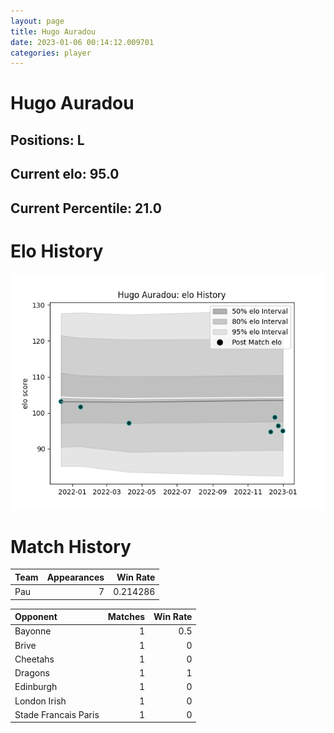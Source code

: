 ```yaml
---  
layout: page  
title: Hugo Auradou  
date: 2023-01-06 00:14:12.009701  
categories: player  
---
```

# Hugo Auradou

## Positions: L

## Current elo: 95.0

## Current Percentile: 21.0

# Elo History


![elo history](history_HugoAuradou.png)
# Match History


| Team   |   Appearances |   Win Rate |
|:-------|--------------:|-----------:|
| Pau    |             7 |   0.214286 |

| Opponent             |   Matches |   Win Rate |
|:---------------------|----------:|-----------:|
| Bayonne              |         1 |        0.5 |
| Brive                |         1 |        0   |
| Cheetahs             |         1 |        0   |
| Dragons              |         1 |        1   |
| Edinburgh            |         1 |        0   |
| London Irish         |         1 |        0   |
| Stade Francais Paris |         1 |        0   |